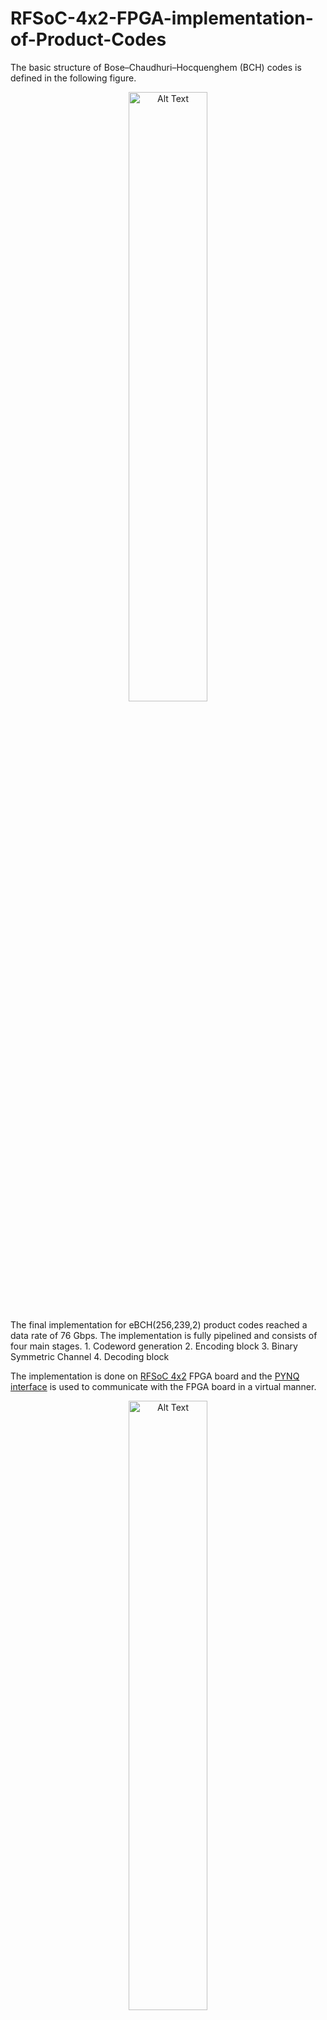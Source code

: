 # RFSoC-4x2-FPGA-implementation-of-Product-Codes

The basic structure of Bose–Chaudhuri–Hocquenghem (BCH) codes is defined in the following figure.
<p align="center">
  <img src="https://github.com/user-attachments/assets/8ea7196b-6524-4592-8615-7c989665ecdd" alt="Alt Text" style="width:50%; height:auto;">
</p>
The final implementation for eBCH(256,239,2) product codes reached a data rate of 76 Gbps. The implementation is fully pipelined and consists of four main stages.
1. Codeword generation
2. Encoding block
3. Binary Symmetric Channel
4. Decoding block

The implementation is done on [RFSoC 4x2](https://www.rfsoc-pynq.io/rfsoc_4x2_overview.html) FPGA board and the [PYNQ interface](https://pynq.readthedocs.io/en/v2.0/overlay_design_methodology/overlay_tutorial.html) is used to communicate with the FPGA board in a virtual manner.

<p align="center">
  <img src="[https://github.com/user-attachments/assets/8ea7196b-6524-4592-8615-7c989665ecdd](https://github.com/user-attachments/assets/51ddba50-237d-4fd0-b7a4-9cc627a8bc76)" alt="Alt Text" style="width:50%; height:auto;">
</p>
